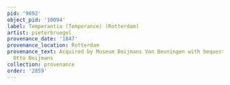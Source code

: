 ```yaml
---
pid: '9692'
object_pid: '10094'
label: Temperantia (Temperance) (Rotterdam)
artist: pieterbruegel
provenance_date: '1847'
provenance_location: Rotterdam
provenance_text: Acquired by Museum Boijmans Van Beuningen with bequest of Frans Jacob
  Otto Boijmans
collection: provenance
order: '2859'
---
```


